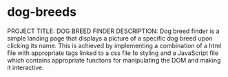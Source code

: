 # dog-breeds
PROJECT TITLE: DOG BREED FINDER
DESCRIPTION: Dog breed finder is a simple landing page that displays a picture of 
a specific dog breed upon clicking its name. This is achieved by implementing a 
combination of a html file with appropriate tags linked to a css file fo styling
and a JavaScript file which contains appropriate functons for manipulating the DOM
and making it interactive.
